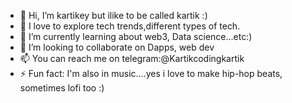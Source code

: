 - 👋 Hi, I’m kartikey but ilike to be called kartik :)
- 👀 I love to explore tech trends,different types of tech.
- 🌱 I’m currently learning about web3, Data science...etc:)
- 💞️ I’m looking to collaborate on Dapps, web dev
- 📫 You can reach me on telegram:@Kartikcodingkartik
- ⚡ Fun fact: I'm also in music....yes i love to make hip-hop beats, sometimes lofi too :)

<!---
KartikCodesKartik/KartikCodesKartik is a ✨ special ✨ repository because its `README.md` (this file) appears on your GitHub profile.
You can click the Preview link to take a look at your changes.
--->
